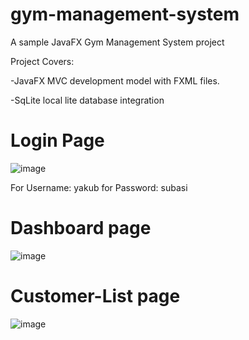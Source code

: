 # gym-management-system
A sample JavaFX Gym Management System project

Project Covers: 

-JavaFX MVC development model with FXML files.

-SqLite local lite database integration


# Login Page
![image](https://user-images.githubusercontent.com/67879777/150698936-5eca5a7c-767c-43b2-b830-2ae2170836dc.png)

For Username: yakub 
for Password: subasi

# Dashboard page
![image](https://user-images.githubusercontent.com/67879777/150698944-c1423119-0c48-4daa-a7b5-9b6131072615.png)

# Customer-List page
![image](https://user-images.githubusercontent.com/67879777/150698931-65757690-5cfd-4828-a777-3adfe6b80206.png)
